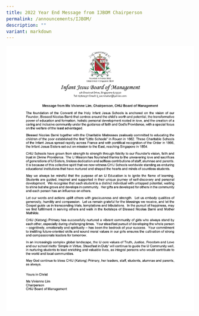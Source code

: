 ```yaml
---
title: 2022 Year End Message from IJBOM Chairperson
permalink: /announcements/IJBOM/
description: ""
variant: markdown
---
```

![](/images/2_KCP___2023_Year_End_Message_from_IJBOM_Chairperson.png)